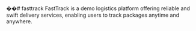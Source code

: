 ��#   f a s t t r a c k 
 
 ​FastTrack is a demo logistics platform offering reliable and swift delivery services, enabling users to track packages anytime and anywhere. 
